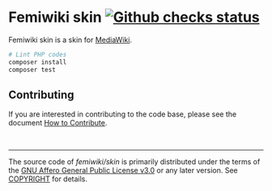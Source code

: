 # Femiwiki skin [![Github checks status]][github checks link]

Femiwiki skin is a skin for [MediaWiki].

```sh
# Lint PHP codes
composer install
composer test
```

## Contributing

If you are interested in contributing to the code base, please see the document [How to Contribute].

&nbsp;

---

The source code of _femiwiki/skin_ is primarily distributed under the terms
of the [GNU Affero General Public License v3.0] or any later version. See
[COPYRIGHT] for details.

[github checks status]: https://badgen.net/github/checks/femiwiki/skin
[github checks link]: https://github.com/femiwiki/FemiwikiSkin/actions
[mediawiki]: https://www.mediawiki.org/
[how to contribute]: https://github.com/femiwiki/femiwiki/blob/main/how-to-contribute-to-extensions.md
[gnu affero general public license v3.0]: LICENSE
[copyright]: COPYRIGHT
